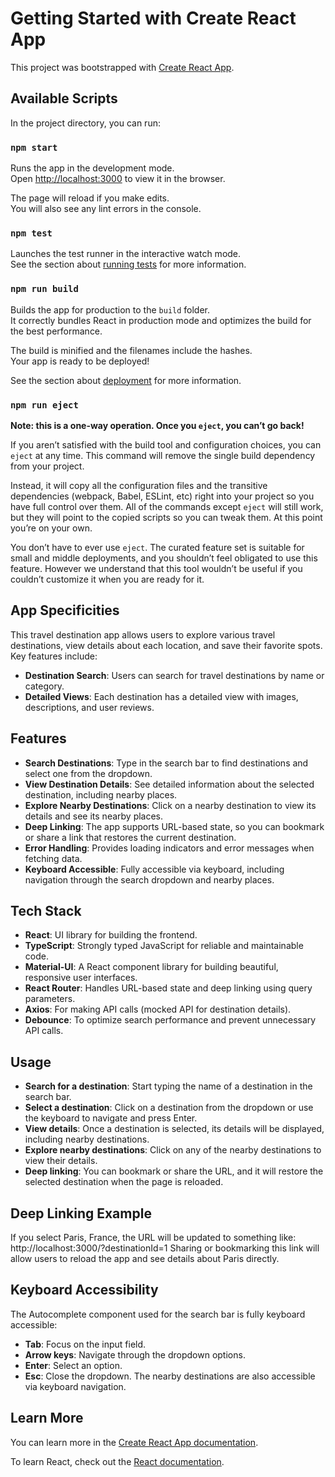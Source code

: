 # Getting Started with Create React App

This project was bootstrapped with [Create React App](https://github.com/facebook/create-react-app).

## Available Scripts

In the project directory, you can run:

### `npm start`

Runs the app in the development mode.\
Open [http://localhost:3000](http://localhost:3000) to view it in the browser.

The page will reload if you make edits.\
You will also see any lint errors in the console.

### `npm test`

Launches the test runner in the interactive watch mode.\
See the section about [running tests](https://facebook.github.io/create-react-app/docs/running-tests) for more information.

### `npm run build`

Builds the app for production to the `build` folder.\
It correctly bundles React in production mode and optimizes the build for the best performance.

The build is minified and the filenames include the hashes.\
Your app is ready to be deployed!

See the section about [deployment](https://facebook.github.io/create-react-app/docs/deployment) for more information.

### `npm run eject`

**Note: this is a one-way operation. Once you `eject`, you can’t go back!**

If you aren’t satisfied with the build tool and configuration choices, you can `eject` at any time. This command will remove the single build dependency from your project.

Instead, it will copy all the configuration files and the transitive dependencies (webpack, Babel, ESLint, etc) right into your project so you have full control over them. All of the commands except `eject` will still work, but they will point to the copied scripts so you can tweak them. At this point you’re on your own.

You don’t have to ever use `eject`. The curated feature set is suitable for small and middle deployments, and you shouldn’t feel obligated to use this feature. However we understand that this tool wouldn’t be useful if you couldn’t customize it when you are ready for it.

## App Specificities

This travel destination app allows users to explore various travel destinations, view details about each location, and save their favorite spots. Key features include:

- **Destination Search**: Users can search for travel destinations by name or category.
- **Detailed Views**: Each destination has a detailed view with images, descriptions, and user reviews.

## Features

- **Search Destinations**: Type in the search bar to find destinations and select one from the dropdown.
- **View Destination Details**: See detailed information about the selected destination, including nearby places.
- **Explore Nearby Destinations**: Click on a nearby destination to view its details and see its nearby places.
- **Deep Linking**: The app supports URL-based state, so you can bookmark or share a link that restores the current destination.
- **Error Handling**: Provides loading indicators and error messages when fetching data.
- **Keyboard Accessible**: Fully accessible via keyboard, including navigation through the search dropdown and nearby places.

## Tech Stack

- **React**: UI library for building the frontend.
- **TypeScript**: Strongly typed JavaScript for reliable and maintainable code.
- **Material-UI**: A React component library for building beautiful, responsive user interfaces.
- **React Router**: Handles URL-based state and deep linking using query parameters.
- **Axios**: For making API calls (mocked API for destination details).
- **Debounce**: To optimize search performance and prevent unnecessary API calls.

## Usage

- **Search for a destination**: Start typing the name of a destination in the search bar.
- **Select a destination**: Click on a destination from the dropdown or use the keyboard to navigate and press Enter.
- **View details**: Once a destination is selected, its details will be displayed, including nearby destinations.
- **Explore nearby destinations**: Click on any of the nearby destinations to view their details.
- **Deep linking**: You can bookmark or share the URL, and it will restore the selected destination when the page is reloaded.

## Deep Linking Example

If you select Paris, France, the URL will be updated to something like:
http://localhost:3000/?destinationId=1
Sharing or bookmarking this link will allow users to reload the app and see details about Paris directly.

## Keyboard Accessibility

The Autocomplete component used for the search bar is fully keyboard accessible:

- **Tab**: Focus on the input field.
- **Arrow keys**: Navigate through the dropdown options.
- **Enter**: Select an option.
- **Esc**: Close the dropdown.
  The nearby destinations are also accessible via keyboard navigation.

## Learn More

You can learn more in the [Create React App documentation](https://facebook.github.io/create-react-app/docs/getting-started).

To learn React, check out the [React documentation](https://reactjs.org/).
